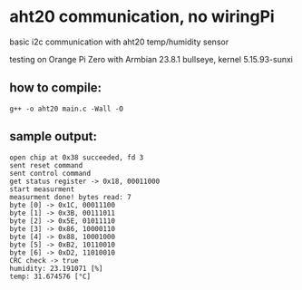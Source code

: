 # aht20 communication, no wiringPi

basic i2c communication with aht20 temp/humidity sensor

testing on Orange Pi Zero with Armbian 23.8.1 bullseye, kernel 5.15.93-sunxi

## how to compile:
```
g++ -o aht20 main.c -Wall -O
```

## sample output:

    open chip at 0x38 succeeded, fd 3
    sent reset command
    sent control command
    get status register -> 0x18, 00011000
    start measurment
    measurment done! bytes read: 7
    byte [0] -> 0x1C, 00011100
    byte [1] -> 0x3B, 00111011
    byte [2] -> 0x5E, 01011110
    byte [3] -> 0x86, 10000110
    byte [4] -> 0x88, 10001000
    byte [5] -> 0xB2, 10110010
    byte [6] -> 0xD2, 11010010
    CRC check -> true
    humidity: 23.191071 [%]
    temp: 31.674576 [°C]
